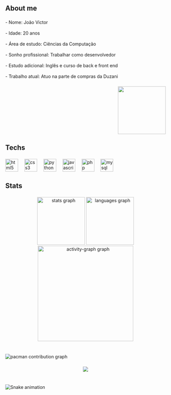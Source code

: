 <h2 align="left">About me</h2>

###

<p align="left">- Nome: João Victor<br><br>- Idade: 20 anos<br><br>- Área de estudo: Ciências da Computação<br><br>- Sonho profissional: Trabalhar como desenvolvedor<br><br>- Estudo adicional: Inglês e curso de back e front end<br><br>- Trabalho atual: Atuo na parte de compras da Duzani</p>

###

<div align="right">
  <img height="150" src="https://user-images.githubusercontent.com/74038190/225813708-98b745f2-7d22-48cf-9150-083f1b00d6c9.gif"  />
</div>

###

<h2 align="left">Techs</h2>

###

<div align="left">
  <img src="https://skillicons.dev/icons?i=html" height="40" alt="html5 logo"  />
  <img width="12" />
  <img src="https://skillicons.dev/icons?i=css" height="40" alt="css3 logo"  />
  <img width="12" />
  <img src="https://skillicons.dev/icons?i=py" height="40" alt="python logo"  />
  <img width="12" />
  <img src="https://cdn.jsdelivr.net/gh/devicons/devicon/icons/javascript/javascript-original.svg" height="40" alt="javascript logo"  />
  <img width="12" />
  <img src="https://cdn.simpleicons.org/php/777BB4" height="40" alt="php logo"  />
  <img width="12" />
  <img src="https://skillicons.dev/icons?i=mysql" height="40" alt="mysql logo"  />
</div>

###

<h2 align="left">Stats</h2>

###

<div align="center">
  <img src="https://github-readme-stats.vercel.app/api?username=JoaoVictor2707&hide_title=false&hide_rank=false&show_icons=true&include_all_commits=true&count_private=true&disable_animations=false&theme=gruvbox_light&locale=en&hide_border=false&order=1" height="150" alt="stats graph"  />
  <img src="https://github-readme-stats.vercel.app/api/top-langs?username=JoaoVictor2707&locale=en&hide_title=false&layout=compact&card_width=320&langs_count=5&theme=gruvbox_light&hide_border=false&order=2" height="150" alt="languages graph"  />
  <img src="https://github-readme-activity-graph.vercel.app/graph?username=JoaoVictor2707&radius=16&theme=gruvbox&area=true&order=5" height="300" alt="activity-graph graph"  />
</div>

###

<br clear="both">

<picture>
  <source media="(prefers-color-scheme: dark)" srcset="https://raw.githubusercontent.com/JoaoVictor2707/JoaoVictor2707/output/pacman-contribution-graph-dark.svg">
  <source media="(prefers-color-scheme: light)" srcset="https://raw.githubusercontent.com/JoaoVictor2707/JoaoVictor2707/output/pacman-contribution-graph.svg">
  <img alt="pacman contribution graph" src="https://raw.githubusercontent.com/JoaoVictor2707/JoaoVictor2707/output/pacman-contribution-graph.svg">
</picture>

###

<div align="center">
  <img src="https://profile-counter.glitch.me/JoaoVictor2707/count.svg?"  />
</div>

###

<br clear="both">

<img src="https://raw.githubusercontent.com/JoaoVictor2707/JoaoVictor2707/output/snake.svg" alt="Snake animation" />

###
